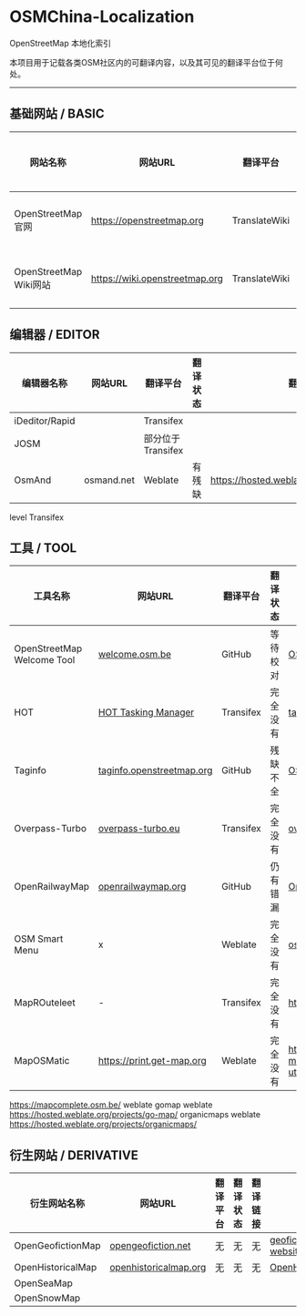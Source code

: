 # OSMChina-Localization

OpenStreetMap 本地化索引

本项目用于记载各类OSM社区内的可翻译内容，以及其可见的翻译平台位于何处。

----------

## 基础网站 / BASIC

<!-- MARKDOWN_TABLE_BASIC BEGIN-->
<!-- WARNING: ALL TABLE ARE MAINTAINED BY PROGRAMME, YOU SHOULD ADD DATA TO COLLECTION JSON -->
| 网站名称 | 网站URL | 翻译平台 | 翻译状态 | 翻译链接 | 代码仓库 | OSMWiki页面 | OSMChina参与成员 |
| - | - | - | - | - | - | - | - |
| OpenStreetMap 官网 | https://openstreetmap.org | TranslateWiki | 等待校对 |  |  |  | 众多 |
| OpenStreetMap Wiki网站 | https://wiki.openstreetmap.org | TranslateWiki | 基本完善 |  |  |  | 众多 |

<!-- MARKDOWN_TABLE_BASIC END-->

## 编辑器 / EDITOR

| 编辑器名称 | 网站URL | 翻译平台 | 翻译状态 | 翻译链接 | 代码仓库 | OSMWiki页面 | OSMChina参与成员 |
|-|-|-|-|-|-|-|-|
| iDeditor/Rapid | | Transifex | | | | | 众多 |
| JOSM | | 部分位于Transifex | | | | | 众多 |
| OsmAnd | osmand.net | Weblate | 有残缺 | https://hosted.weblate.org/projects/osmand/ | https://github.com/osmandapp/OsmAnd | x | x |
level Transifex

## 工具 / TOOL

| 工具名称 | 网站URL | 翻译平台 | 翻译状态 | 翻译链接 | 代码仓库 | OSMWiki页面 | OSMChina参与成员 |
|-|-|-|-|-|-|-|-|
| OpenStreetMap Welcome Tool | [welcome.osm.be](https://welcome.osm.be) | GitHub | 等待校对 | [OSMChina/osm-welcome-tool](https://github.com/OSMChina/osm-welcome-tool) | [osmbe/osm-welcome-tool](https://github.com/osmbe/osm-welcome-tool) | 暂无 | [@快乐的老鼠宝宝](https://github.com/LaoshuBaby) |
| HOT | [HOT Tasking Manager](https://tasks.hotosm.org/) | Transifex | 完全没有 | [tasking-manager](https://www.transifex.com/hotosm/tasking-manager/dashboard/) | [hotosm/tasking-manager](https://github.com/hotosm/tasking-manager) | [[[Humanitarian_OSM_Team]]](https://wiki.openstreetmap.org/wiki/Humanitarian_OSM_Team) | 暂无 |
| Taginfo | [taginfo.openstreetmap.org](https://taginfo.openstreetmap.org) | GitHub | 残缺不全 | [OSMChina/taginfo](https://github.com/OSMChina/taginfo) | [taginfo/taginfo](https://github.com/taginfo/taginfo) | [[[Taginfo]]](https://wiki.openstreetmap.org/wiki/Taginfo) | [@快乐的老鼠宝宝](https://github.com/LaoshuBaby) |
| Overpass-Turbo | [overpass-turbo.eu](https://overpass-turbo.eu/) | Transifex | 完全没有 | [overpass-turbo](https://www.transifex.com/projects/p/overpass-turbo) | [tyrasd/overpass-turbo](https://github.com/tyrasd/overpass-turbo) | [[[Overpass_turbo]]](https://wiki.openstreetmap.org/wiki/Overpass_turbo) | 暂无 |
| OpenRailwayMap | [openrailwaymap.org](https://openrailwaymap.org) | GitHub | 仍有错漏 | [OpenRailwayMap/OpenRailwayMap](https://github.com/OpenRailwayMap/OpenRailwayMap) | [OpenRailwayMap/OpenRailwayMap](https://github.com/OpenRailwayMap/OpenRailwayMap) | [[[OpenRailwayMap]]](https://wiki.openstreetmap.org/wiki/OpenRailwayMap) | 未知 |
| OSM Smart Menu | x | Weblate | 完全没有 | [osm-smart-menu](https://hosted.weblate.org/engage/osm-smart-menu) | https://github.com/jgpacker/osm-smart-menu | x | 暂无 |
| MapROuteleet | - | Transifex | 完全没有 | https://www.transifex.com/osmlab/maproulette3/ | - | - | - |
| MapOSMatic | https://print.get-map.org | Weblate | 完全没有 | https://translate.get-map.org/engage/maposmatic/?utm_source=widget | - | - | - |

https://mapcomplete.osm.be/ weblate
gomap weblate https://hosted.weblate.org/projects/go-map/
organicmaps weblate https://hosted.weblate.org/projects/organicmaps/

## 衍生网站 / DERIVATIVE

| 衍生网站名称 | 网站URL | 翻译平台 | 翻译状态 | 翻译链接 | 代码仓库 | OSMWiki页面 | OSMChina参与成员 |
|-|-|-|-|-|-|-|-|
| OpenGeofictionMap | [opengeofiction.net](https://opengeofiction.net) | 无 | 无 | 无 | [geofictician/opengeofiction-website](https://github.com/geofictician/opengeofiction-website) | [[[OpenGeofiction]]](https://wiki.openstreetmap.org/wiki/OpenGeofiction) | 无 |
| OpenHistoricalMap | [openhistoricalmap.org](http://www.openhistoricalmap.org) | 无| 无 | 无 | [OpenHistoricalMap](https://github.com/OpenHistoricalMap) | [[[Open_Historical_Map]]](https://wiki.openstreetmap.org/wiki/Open_Historical_Map) | 无 |
| OpenSeaMap | | | | | | | |
| OpenSnowMap | | | | | | | |
